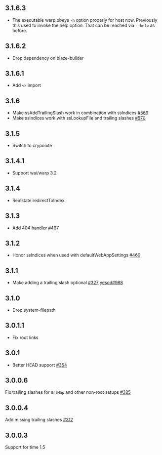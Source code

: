 ## 3.1.6.3

* The executable warp obeys `-h` option properly for host
now. Previously this used to invoke the help option. That can be
reached via `--help` as before.

## 3.1.6.2

* Drop dependency on blaze-builder

## 3.1.6.1

* Add `<>` import

## 3.1.6

* Make ssAddTrailingSlash work in combination with ssIndices [#569](https://github.com/yesodweb/wai/pull/569)
* Make ssIndices work with ssLookupFile and trailing slashes [#570](https://github.com/yesodweb/wai/pull/570)

## 3.1.5

* Switch to cryponite

## 3.1.4.1

* Support wai/warp 3.2

## 3.1.4

* Reinstate redirectToIndex

## 3.1.3

* Add 404 handler [#467](https://github.com/yesodweb/wai/pull/467)

## 3.1.2

* Honor ssIndices when used with defaultWebAppSettings [#460](https://github.com/yesodweb/wai/pull/460)

## 3.1.1

* Make adding a trailing slash optional [#327](https://github.com/yesodweb/wai/issues/327) [yesod#988](https://github.com/yesodweb/yesod/issues/988)

## 3.1.0

* Drop system-filepath

## 3.0.1.1

* Fix root links

## 3.0.1

* Better HEAD support [#354](https://github.com/yesodweb/wai/issues/354)

## 3.0.0.6

Fix trailing slashes for `UrlMap` and other non-root setups [#325](https://github.com/yesodweb/wai/issues/325)

## 3.0.0.4

Add missing trailing slashes [#312](https://github.com/yesodweb/wai/issues/312)

## 3.0.0.3

Support for time 1.5

